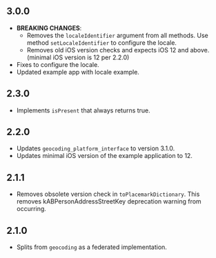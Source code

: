 ## 3.0.0

  * **BREAKING CHANGES**:
    * Removes the `localeIdentifier` argument from all methods. Use method `setLocaleIdentifier` to configure the locale.
    * Removes old iOS version checks and expects iOS 12 and above. (minimal iOS version is 12 per 2.2.0)
  * Fixes to configure the locale.
  * Updated example app with locale example.


## 2.3.0

  * Implements `isPresent` that always returns true.

## 2.2.0

  * Updates `geocoding_platform_interface` to version 3.1.0.
  * Updates minimal iOS version of the example application to 12.

## 2.1.1

* Removes obsolete version check in `toPlacemarkDictionary`. This removes kABPersonAddressStreetKey deprecation warning from occurring.

## 2.1.0

* Splits from `geocoding` as a federated implementation.
